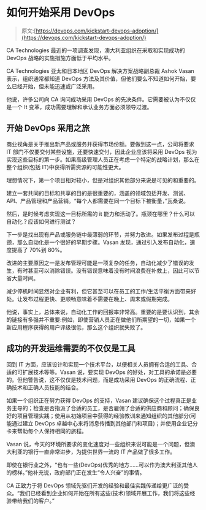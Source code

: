 # 如何开始采用 DevOps

> 原文:[https://devops.com/kickstart-devops-adoption/](https://devops.com/kickstart-devops-adoption/)

CA Technologies 最近的一项调查发现，澳大利亚组织在采取和实现成功的 DevOps 战略的实施措施方面低于平均水平。

CA Technologies 亚太和日本地区 DevOps 解决方案战略副总裁 Ashok Vasan 表示，组织通常都知道 DevOps 方法及其价值，但他们要么不知道如何开始，要么已经开始，但未能迅速或广泛采用。

他说，许多公司向 CA 询问成功采用 DevOps 的先决条件。它需要被认为不仅仅是一个 It 变革，成功需要理解和承认业务方面必须领导过渡。

## 开始 DevOps 采用之旅

商业视角是关于推出新产品或服务并获得市场份额。要做到这一点，公司将要求 IT 部门不仅要交付某些设施，还要快速交付，因此企业应该将采用 DevOps 视为实现这些目标的第一步。如果高级管理人员正在考虑一个特定的战略计划，那么在整个组织(包括 IT)中获得所需资源的可能性更大。

理想情况下，第一个项目相对较小，但是对组织其他部分来说是可见的和重要的。

建立一套共同的目标和共享的目的是很重要的，涵盖的领域包括开发、测试、API、产品管理和产品营销。“每个人都需要在同一个目标下被衡量，”瓦桑说。

然后，是时候考虑实现这一目标所需的 it 能力和活动了。瓶颈在哪里？什么可以自动化？应该如何进行测试？

下一步是找出现有产品或服务链中最薄弱的环节，并努力改进。如果发布过程是瓶颈，那么自动化是一个很好的早期步骤。Vasan 发现，通过引入发布自动化，速度提高了 70%到 80%。

改进的主要原因之一是发布管理可能是一项复杂的任务，自动化减少了错误的发生，有时甚至可以消除错误。没有错误意味着没有时间浪费在补救上，因此可以节省大量时间。

减少停机时间显然对企业有利，但它甚至可以在员工的工作/生活平衡方面带来好处。让发布过程更快、更顺畅意味着不需要在晚上、周末或假期完成。

他说，事实上，总体来说，自动化工作的回报率非常高。重要的是要认识到，其余的链接有多强并不重要:例如，即使营销人员正在做他们所期望的一切，如果一个新应用程序获得的用户评级很低，那么这个组织就失败了。

## 成功的开发运维需要的不仅仅是工具

回到 IT 方面，应该设计和实现一个技术平台，以便相关人员拥有合适的工具、合适的可扩展技术等等。Vasan 说，要实现 DevOps 的好处，对工具的承诺是必要的。但他警告说，这不仅仅是技术问题，而是成功采用 DevOps 的正确流程、正确技术和正确人员技能的结合。

如果一个组织正在努力获得 DevOps 的支持，Vasan 建议确保这个过程真正是业务主导的；检查是否指派了合适的员工，是否雇佣了合适的供应商和顾问；确保良好的项目管理实践；使用从初始项目中获得的经验教训来通知组织的其他部分(可能通过建立 DevOps 卓越中心来将消息传播到其他部门和项目)；并使用企业记分卡来帮助每个人保持相同的旅程。

Vasan 说，今天的环境所要求的变化速度对一些组织来说可能是一个问题，但澳大利亚的银行一直非常进步，为提供世界一流的 IT 产品做了很多工作。

即使在银行业之外，“也有一些(DevOps)优秀的地方……可以作为澳大利亚其他人的榜样。”他补充说，政府部门正在发生“令人兴奋”的事情。

CA 正致力于将 DevOps 领域先驱们开发的经验和最佳实践传递给更广泛的受众。“我们已经看到企业如何开始在所有这些(技术)领域开展工作，我们将这些经验带给我们的客户。”